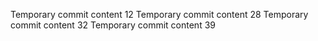 Temporary commit content 12
Temporary commit content 28
Temporary commit content 32
Temporary commit content 39
